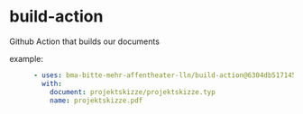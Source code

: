 # build-action
Github Action that builds our documents

example:

```yml
      - uses: bma-bitte-mehr-affentheater-lln/build-action@6304db5171459cf26326547852a42ce99940ce85
        with:
          document: projektskizze/projektskizze.typ
          name: projektskizze.pdf
```
